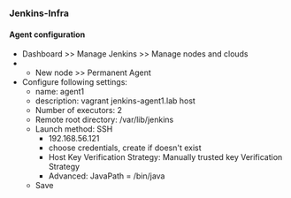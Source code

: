 ### Jenkins-Infra

#### Agent configuration
* Dashboard >> Manage Jenkins >> Manage nodes and clouds
* + New node >> Permanent Agent
* Configure following settings:
    * name: agent1
    * description: vagrant jenkins-agent1.lab host
    * Number of executors: 2
    * Remote root directory: /var/lib/jenkins
    * Launch method: SSH
        * 192.168.56.121
        * choose credentials, create if doesn't exist
        * Host Key Verification Strategy: Manually trusted key Verification Strategy
        * Advanced: JavaPath = /bin/java
    * Save
